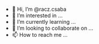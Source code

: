 - 👋 Hi, I’m @racz.csaba
- 👀 I’m interested in ...
- 🌱 I’m currently learning ...
- 💞️ I’m looking to collaborate on ...
- 📫 How to reach me ...

<!---
mokaesszorakozas/mokaesszorakozas is a ✨ special ✨ repository because its `README.md` (this file) appears on your GitHub profile.
You can click the Preview link to take a look at your changes.
--->
